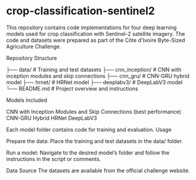 # crop-classification-sentinel2
This repository contains code implementations for four deep learning models used for crop classification with Sentinel-2 satellite imagery. The code and datasets were prepared as part of the Côte d'Ivoire Byte-Sized Agriculture Challenge.

Repository Structure

├── data/             # Training and test datasets
├── cnn_inception/    # CNN with inception modules and skip connections
├── cnn_gru/          # CNN-GRU hybrid model
├── hrnet/            # HRNet model
├── deeplabv3/        # DeepLabV3 model
└── README.md         # Project overview and instructions

Models Included

CNN with Inception Modules and Skip Connections (best performance)
CNN-GRU Hybrid
HRNet
DeepLabV3

Each model folder contains code for training and evaluation.
Usage



Prepare the data:
Place the training and test datasets in the data/ folder.



Run a model:
Navigate to the desired model’s folder and follow the instructions in the script or comments.



Data Source
The datasets are available from the official challenge website.
